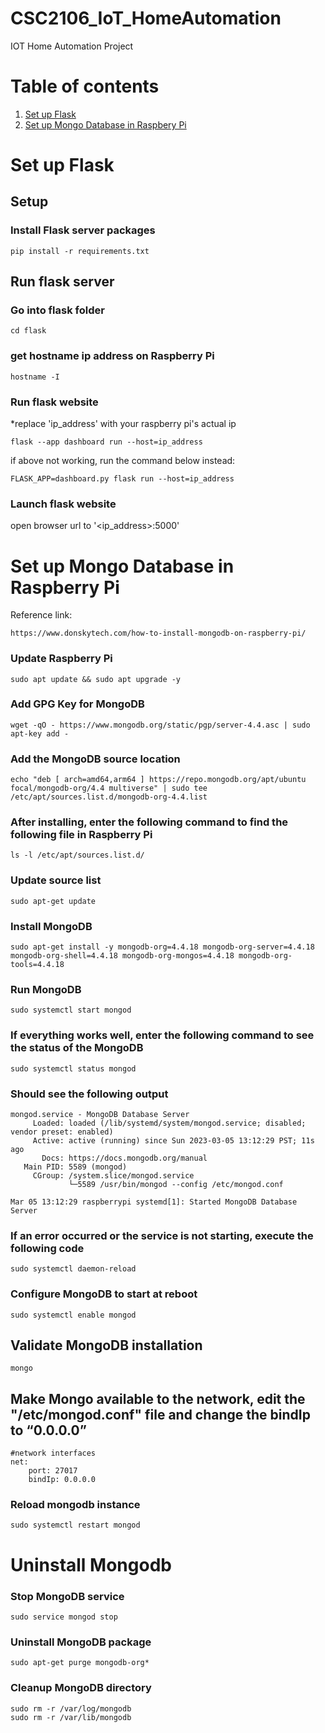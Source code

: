 # CSC2106_IoT_HomeAutomation
IOT Home Automation Project

# Table of contents
1) [Set up Flask](#set-up-flask)
2) [Set up Mongo Database in Raspbery Pi](#set-up-mongo-database-in-raspberry-pi)

# Set up Flask
## Setup
### Install Flask server packages
```
pip install -r requirements.txt
```

## Run flask server
### Go into flask folder
```
cd flask
```
### get hostname ip address on Raspberry Pi
```
hostname -I
```
### Run flask website
*replace 'ip_address' with your raspberry pi's actual ip
```
flask --app dashboard run --host=ip_address
```
if above not working, run the command below instead:
```
FLASK_APP=dashboard.py flask run --host=ip_address
```
### Launch flask website
open browser url to '<ip_address>:5000'

# Set up Mongo Database in Raspberry Pi
Reference link:
```
https://www.donskytech.com/how-to-install-mongodb-on-raspberry-pi/
```

### Update Raspberry Pi
```
sudo apt update && sudo apt upgrade -y
```

### Add GPG Key for MongoDB
```
wget -qO - https://www.mongodb.org/static/pgp/server-4.4.asc | sudo apt-key add -
```

### Add the MongoDB source location
```
echo "deb [ arch=amd64,arm64 ] https://repo.mongodb.org/apt/ubuntu focal/mongodb-org/4.4 multiverse" | sudo tee /etc/apt/sources.list.d/mongodb-org-4.4.list
```

### After installing, enter the following command to find the following file in Raspberry Pi
```
ls -l /etc/apt/sources.list.d/
```

### Update source list
```
sudo apt-get update
```

### Install MongoDB
```
sudo apt-get install -y mongodb-org=4.4.18 mongodb-org-server=4.4.18 mongodb-org-shell=4.4.18 mongodb-org-mongos=4.4.18 mongodb-org-tools=4.4.18
```

### Run MongoDB
```
sudo systemctl start mongod
```

### If everything works well, enter the following command to see the status of the MongoDB
```
sudo systemctl status mongod
```

### Should see the following output
```
mongod.service - MongoDB Database Server
     Loaded: loaded (/lib/systemd/system/mongod.service; disabled; vendor preset: enabled)
     Active: active (running) since Sun 2023-03-05 13:12:29 PST; 11s ago
       Docs: https://docs.mongodb.org/manual
   Main PID: 5589 (mongod)
     CGroup: /system.slice/mongod.service
             └─5589 /usr/bin/mongod --config /etc/mongod.conf

Mar 05 13:12:29 raspberrypi systemd[1]: Started MongoDB Database Server
```

### If an error occurred or the service is not starting, execute the following code
```
sudo systemctl daemon-reload
```

### Configure MongoDB to start at reboot
```
sudo systemctl enable mongod
```

## Validate MongoDB installation
```
mongo
```

## Make Mongo available to the network, edit the "/etc/mongod.conf" file and change the bindIp to “0.0.0.0”
```
#network interfaces
net:
    port: 27017
    bindIp: 0.0.0.0
```

### Reload mongodb instance
```
sudo systemctl restart mongod
```

# Uninstall Mongodb
### Stop MongoDB service
```
sudo service mongod stop
```

### Uninstall MongoDB package
```
sudo apt-get purge mongodb-org*
```

### Cleanup MongoDB directory
```
sudo rm -r /var/log/mongodb
sudo rm -r /var/lib/mongodb
```